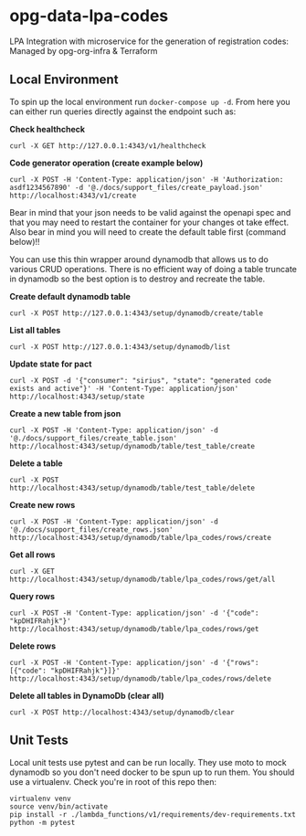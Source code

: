 # opg-data-lpa-codes
LPA Integration with microservice for the generation of registration codes: Managed by opg-org-infra &amp; Terraform

## Local Environment

To spin up the local environment run `docker-compose up -d`. From here you can either run
queries directly against the endpoint such as:

**Check healthcheck**
```
curl -X GET http://127.0.0.1:4343/v1/healthcheck
```

**Code generator operation (create example below)**
```
curl -X POST -H 'Content-Type: application/json' -H 'Authorization: asdf1234567890' -d '@./docs/support_files/create_payload.json' http://localhost:4343/v1/create
```

Bear in mind that your json needs to be valid against the openapi spec and that you
may need to restart the container for your changes ot take effect. Also bear in mind
you will need to create the default table first (command below)!!

You can use this thin wrapper around dynamodb that allows us to do various CRUD operations.
There is no efficient way of doing a table truncate in dynamodb so the best option is
to destroy and recreate the table.

**Create default dynamodb table**
```
curl -X POST http://127.0.0.1:4343/setup/dynamodb/create/table
```

**List all tables**
```
curl -X POST http://127.0.0.1:4343/setup/dynamodb/list
```

**Update state for pact**
```
curl -X POST -d '{"consumer": "sirius", "state": "generated code exists and active"}' -H 'Content-Type: application/json' http://localhost:4343/setup/state
```

**Create a new table from json**
```
curl -X POST -H 'Content-Type: application/json' -d '@./docs/support_files/create_table.json' http://localhost:4343/setup/dynamodb/table/test_table/create
```

**Delete a table**
```
curl -X POST http://localhost:4343/setup/dynamodb/table/test_table/delete
```

**Create new rows**
```
curl -X POST -H 'Content-Type: application/json' -d '@./docs/support_files/create_rows.json' http://localhost:4343/setup/dynamodb/table/lpa_codes/rows/create
```

**Get all rows**
```
curl -X GET http://localhost:4343/setup/dynamodb/table/lpa_codes/rows/get/all
```

**Query rows**
```
curl -X POST -H 'Content-Type: application/json' -d '{"code": "kpDHIFRahjk"}' http://localhost:4343/setup/dynamodb/table/lpa_codes/rows/get
```

**Delete rows**
```
curl -X POST -H 'Content-Type: application/json' -d '{"rows": [{"code": "kpDHIFRahjk"}]}' http://localhost:4343/setup/dynamodb/table/lpa_codes/rows/delete
```

**Delete all tables in DynamoDb (clear all)**
```
curl -X POST http://localhost:4343/setup/dynamodb/clear
```

## Unit Tests

Local unit tests use pytest and can be run locally. They use moto to mock dynamodb
so you don't need docker to be spun up to run them. You should use a virtualenv.
Check you're in root of this repo then:

```
virtualenv venv
source venv/bin/activate
pip install -r ./lambda_functions/v1/requirements/dev-requirements.txt
python -m pytest
```
